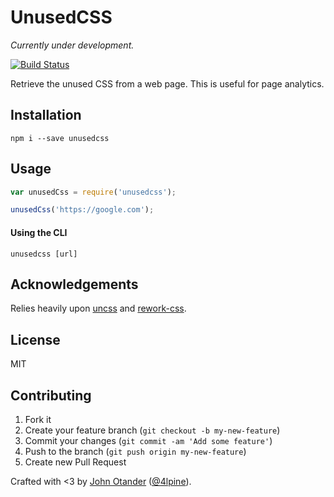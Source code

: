 # UnusedCSS

_Currently under development._

[![Build Status](https://travis-ci.org/johnotander/unusedcss.svg?branch=master)](https://travis-ci.org/johnotander/unusedcss)

Retrieve the unused CSS from a web page. This is useful for page analytics.

## Installation

```
npm i --save unusedcss
```

## Usage

```javascript
var unusedCss = require('unusedcss');

unusedCss('https://google.com');
```

#### Using the CLI

```
unusedcss [url]
```

## Acknowledgements

Relies heavily upon [uncss](https://github.com/giakki/uncss) and [rework-css](https://github.com/reworkcss/css).

## License

MIT

## Contributing

1. Fork it
2. Create your feature branch (`git checkout -b my-new-feature`)
3. Commit your changes (`git commit -am 'Add some feature'`)
4. Push to the branch (`git push origin my-new-feature`)
5. Create new Pull Request

Crafted with <3 by [John Otander](http://johnotander.com) ([@4lpine](https://twitter.com/4lpine)).
